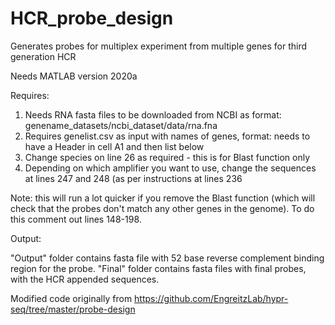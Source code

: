 # HCR_probe_design
Generates probes for multiplex experiment from multiple genes for third generation HCR

Needs MATLAB version 2020a

Requires:
1. Needs RNA fasta files to be downloaded from NCBI as format: genename_datasets/ncbi_dataset/data/rna.fna
2. Requires genelist.csv as input with names of genes, format: needs to have a Header in cell A1 and then list below 
3. Change species on line 26 as required - this is for Blast function only 
4. Depending on which amplifier you want to use, change the sequences at lines 247 and 248 (as per instructions at lines 236

Note: this will run a lot quicker if you remove the Blast function (which will check that the probes don't match any other genes in the genome). To do this comment out lines 148-198.

Output: 

"Output" folder contains fasta file with 52 base reverse complement binding region for the probe.
"Final" folder contains fasta files with final probes, with the HCR appended sequences.

Modified code originally from https://github.com/EngreitzLab/hypr-seq/tree/master/probe-design
